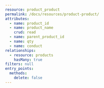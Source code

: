 ```yaml
---
resource: product_product
permalink: /docs/resources/product-product/
attributes:
  - name: product_id
  - name: product_name
    crud: read
  - name: parent_product_id
  - name: qty
  - name: conduct
relationships:
  - resource: products
    hasMany: true
filters: null
entry_points:
  methods:
    delete: false
---
```

